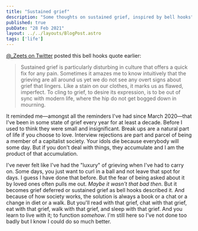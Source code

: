```yaml
---
title: "Sustained grief"
description: "Some thoughts on sustained grief, inspired by bell hooks"
published: true
pubDate: "28 Feb 2021"
layout: ../../layouts/BlogPost.astro
tags: ['life']
---
```


<a href="https://twitter.com/_Zeets/status/1366155880966799360">@\_Zeets on Twitter</a> posted this bell hooks quote earlier:

> Sustained grief is particularly disturbing in culture that offers a quick fix for any pain. Sometimes it amazes me to know intuitively that the grieving are all around us yet we do not see any overt signs about grief that lingers. Like a stain on our clothes, it marks us as flawed, imperfect. To cling to grief, to desire its expression, is to be out of sync with modern life, where the hip do not get bogged down in mourning.

It reminded me—amongst all the reminders I've had since March 2020—that I've been in some state of grief every year for at least a decade. Before I used to think they were small and insignificant. Break ups are a natural part of life if you choose to love. Interview rejections are part and parcel of being a member of a capitalist society. Your idols die because everybody will some day. But if you don't deal with things, they accumulate and I am the product of that accumulation.

I've never felt like I've had the "luxury" of grieving when I've had to carry on. Some days, you just want to curl in a ball and not leave that spot for days. I guess I have done that before. But the fear of being asked about it by loved ones often pulls me out. _Maybe it wasn't that bad then_. But it becomes grief deferred or sustained grief as bell hooks described it. And because of how society works, the solution is always a book or a chat or a change in diet or a walk. But you'll read with that grief, chat with that grief, eat with that grief, walk with that grief, and sleep with that grief. And you learn to live with it; to function _somehow_. I'm still here so I've not done too badly but I know I could do so much better.
